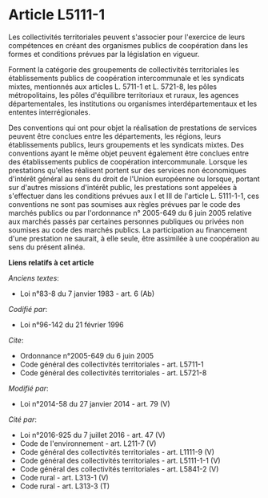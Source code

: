 # Article L5111-1

Les collectivités territoriales peuvent s'associer pour l'exercice de leurs compétences en créant des organismes publics de
coopération dans les formes et conditions prévues par la législation en vigueur. 

Forment la catégorie des groupements de collectivités territoriales les établissements publics de coopération intercommunale
et les syndicats mixtes, mentionnés aux articles L. 5711-1 et L. 5721-8, les pôles métropolitains, les pôles d'équilibre
territoriaux et ruraux, les agences départementales, les institutions ou organismes interdépartementaux et les ententes
interrégionales. 

Des conventions qui ont pour objet la réalisation de prestations de services peuvent être conclues entre les départements,
les régions, leurs établissements publics, leurs groupements et les syndicats mixtes. Des conventions ayant le même objet
peuvent également être conclues entre des établissements publics de coopération intercommunale. Lorsque les prestations
qu'elles réalisent portent sur des services non économiques d'intérêt général au sens du droit de l'Union européenne ou
lorsque, portant sur d'autres missions d'intérêt public, les prestations sont appelées à s'effectuer dans les conditions
prévues aux I et III de l'article L. 5111-1-1, ces conventions ne sont pas soumises aux règles prévues par le code des
marchés publics ou par l'ordonnance n° 2005-649 du 6 juin 2005 relative aux marchés passés par certaines personnes publiques
ou privées non soumises au code des marchés publics. La participation au financement d'une prestation ne saurait, à elle
seule, être assimilée à une coopération au sens du présent alinéa.

**Liens relatifs à cet article**

_Anciens textes_:

  - Loi n°83-8 du 7 janvier 1983 - art. 6 (Ab)

_Codifié par_:

  - Loi n°96-142 du 21 février 1996

_Cite_:

  - Ordonnance n°2005-649 du 6 juin 2005
  - Code général des collectivités territoriales - art. L5711-1
  - Code général des collectivités territoriales - art. L5721-8

_Modifié par_:

  - Loi n°2014-58 du 27 janvier 2014 - art. 79 (V)

_Cité par_:

  - Loi n°2016-925 du 7 juillet 2016 - art. 47 (V)
  - Code de l'environnement - art. L211-7 (V)
  - Code général des collectivités territoriales - art. L1111-9 (V)
  - Code général des collectivités territoriales - art. L5111-1-1 (V)
  - Code général des collectivités territoriales - art. L5841-2 (V)
  - Code rural - art. L313-1 (V)
  - Code rural - art. L313-3 (T)
